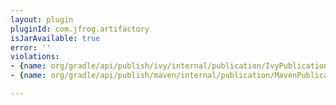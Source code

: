 ```yaml
---
layout: plugin
pluginId: com.jfrog.artifactory
isJarAvailable: true
error: ''
violations:
- {name: org/gradle/api/publish/ivy/internal/publication/IvyPublicationInternal}
- {name: org/gradle/api/publish/maven/internal/publication/MavenPublicationInternal}

---
```

